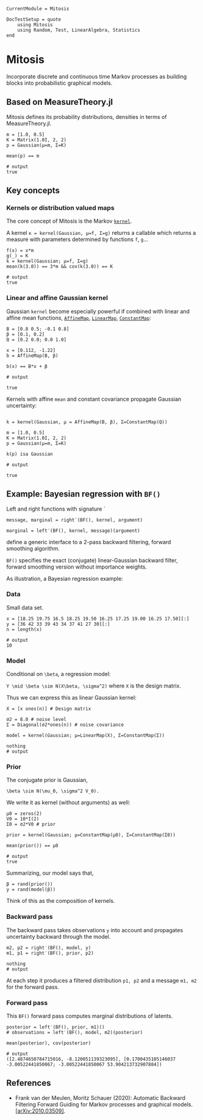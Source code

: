 ```@meta
CurrentModule = Mitosis
```

```@meta
DocTestSetup = quote
    using Mitosis
    using Random, Test, LinearAlgebra, Statistics
end
```

# Mitosis

Incorporate discrete and continuous time Markov processes as building blocks into probabilistic graphical models.

## Based on MeasureTheory.jl


Mitosis defines its probability distributions, densities in terms of
MeasureTheory.jl.

```jldoctest kernel
m = [1.0, 0.5]
K = Matrix(1.0I, 2, 2)
p = Gaussian(μ=m, Σ=K)

mean(p) == m

# output
true
```

## Key concepts

### Kernels or distribution valued maps

The core concept of Mitosis is the Markov [`kernel`](@ref).

A kernel `κ = kernel(Gaussian, μ=f, Σ=g)` returns a callable which returns a measure
with parameters determined by functions `f`, `g`...


```jldoctest kernel
f(x) = x*m
g(_) = K
k = kernel(Gaussian; μ=f, Σ=g)
mean(k(3.0)) == 3*m && cov(k(3.0)) == K

# output
true
```


### Linear and affine Gaussian kernel

Gaussian `kernel` become especially powerful if combined with linear and affine mean functions, [`AffineMap`](@ref), [`LinearMap`](@ref), [`ConstantMap`](@ref):

```jldoctest affine
B = [0.8 0.5; -0.1 0.8]
β = [0.1, 0.2]
Q = [0.2 0.0; 0.0 1.0]

x = [0.112, -1.22]
b = AffineMap(B, β)

b(x) == B*x + β

# output

true
```

Kernels with affine `mean` and constant covariance propagate Gaussian uncertainty:

```jldoctest affine

k = kernel(Gaussian, μ = AffineMap(B, β), Σ=ConstantMap(Q))

m = [1.0, 0.5]
K = Matrix(1.0I, 2, 2)
p = Gaussian(μ=m, Σ=K)

k(p) isa Gaussian

# output

true
```

## Example: Bayesian regression with `BF()`

Left and right functions with signature
`
```
message, marginal = right′(BF(), kernel, argument)
```

```
marginal = left′(BF(), kernel, message)(argument)
```

define a generic interface to a 2-pass backward filtering, forward smoothing algorithm.

`BF()` specifies the exact (conjugate) linear-Gaussian backward filter, forward smoothing version
without importance weights.

As illustration, a Bayesian regression example:

### Data

Small data set.

```jldoctest regression
x = [18.25 19.75 16.5 18.25 19.50 16.25 17.25 19.00 16.25 17.50][:]
y = [36 42 33 39 43 34 37 41 27 30][:]
n = length(x)

# output
10
```

### Model

Conditional on ``\beta``, a regression model:

``Y \mid \beta \sim N(X\beta, \sigma^2)``
where `X` is the design matrix.

Thus we can express this as linear Gaussian kernel:

```jldoctest regression
X = [x ones(n)] # Design matrix

σ2 = 8.0 # noise level
Σ = Diagonal(σ2*ones(n)) # noise covariance

model = kernel(Gaussian; μ=LinearMap(X), Σ=ConstantMap(Σ))

nothing
# output

```

### Prior

The conjugate prior is Gaussian,

``\beta \sim N(\mu_0, \sigma^2 V_0).``

We write it as kernel (without arguments) as well:

```jldoctest regression
μ0 = zeros(2)
V0 = 10*I(2)
Σ0 = σ2*V0 # prior

prior = kernel(Gaussian; μ=ConstantMap(μ0), Σ=ConstantMap(Σ0))

mean(prior()) == μ0

# output
true
```

Summarizing, our model says that,
```
β = rand(prior())
y = rand(model(β))
```
Think of this as the composition of kernels.

### Backward pass

The backward pass takes observations ``y`` into account and propagates uncertainty backward through the model.

```jldoctest regression
m2, p2 = right′(BF(), model, y)
m1, p1 = right′(BF(), prior, p2)

nothing
# output

```
At each step it produces a filtered distribution `p1, p2` and a message `m1, m2` for the forward pass.

### Forward pass

This `BF()` forward pass computes marginal distributions of latents.

```jldoctest regression
posterior = left′(BF(), prior, m1)()
# observations = left′(BF(), model, m2)(posterior)

mean(posterior), cov(posterior)

# output
([2.4874650784715016, -8.120051139323095], [0.1700435105146037 -3.00522441850067; -3.00522441850067 53.904213732907884])
```

## References

* Frank van der Meulen, Moritz Schauer (2020): Automatic Backward Filtering Forward Guiding for Markov processes and graphical models. [[arXiv:2010.03509]](https://arxiv.org/abs/2010.03509).
